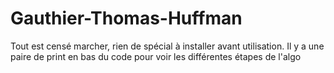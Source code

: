 # Gauthier-Thomas-Huffman

Tout est censé marcher, rien de spécial à installer avant utilisation.
Il y a une paire de print en bas du code pour voir les différentes étapes de l'algo
